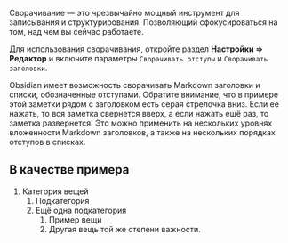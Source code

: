 Сворачивание — это чрезвычайно мощный инструмент для записывания и структурирования. Позволяющий сфокусироваться на том, над чем вы сейчас работаете.

Для использования сворачивания, откройте раздел **Настройки => Редактор** и включите параметры `Сворачивать отступы` и `Сворачивать заголовки`.

Obsidian имеет возможность сворачивать Markdown заголовки и списки, обозначенные отступами. Обратите внимание, что в примере этой заметки рядом с заголовком есть серая стрелочка вниз. Если ее нажать, то вся заметка свернется вверх, а если нажать ещё раз, то заметка развернется. Это можно применить на нескольких уровнях вложенности Markdown заголовков, а также на нескольких порядках отступов в списках.

## В качестве примера

1. Категория вещей
	1. Подкатегория
	1. Ещё одна подкатегория
		1. Пример вещи
		1. Другая вещь той же степени важности.